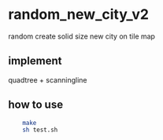 # random_new_city_v2
random create solid size new city on tile map

## implement
quadtree + scanningline

## how to use
``` sh
    make
    sh test.sh
```